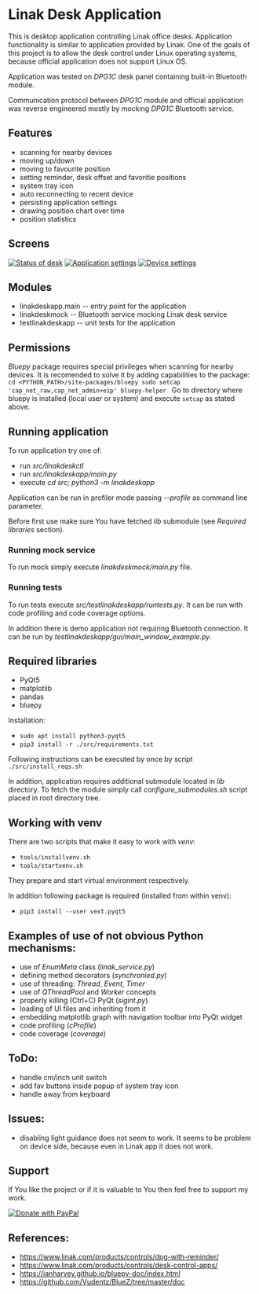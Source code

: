 # Linak Desk Application
This is desktop application controlling Linak office desks. Application functionality is 
similar to application provided by Linak. 
One of the goals of this project is to allow the desk control under Linux operating 
systems, because official application does not support Linux OS. 

Application was tested on *DPG1C* desk panel containing built-in Bluetooth module.

Communication protocol between *DPG1C* module and official application was
reverse engineered mostly by mocking *DPG1C* Bluetooth service.


## Features
- scanning for nearby devices
- moving up/down
- moving to favourite position
- setting reminder, desk offset and favoritie positions
- system tray icon
- auto reconnecting to recent device
- persisting application settings
- drawing position chart over time
- position statistics


## Screens

[![Status of desk](doc/app-screen-status-small.png "Status of desk")](doc/app-screen-status-big.png)
[![Application settings](doc/app-screen-settings-small.png "Application settings")](doc/app-screen-settings-big.png)
[![Device settings](doc/app-screen-device-small.png "Device settings")](doc/app-screen-device-big.png)


## Modules
- linakdeskapp.main -- entry point for the application
- linakdeskmock -- Bluetooth service mocking Linak desk service
- testlinakdeskapp -- unit tests for the application


## Permissions

*Bluepy* package requires special privileges when scanning for nearby devices.
It is recomended to solve it by adding capabilities to the package:
`cd <PYTHON_PATH>/site-packages/bluepy
sudo setcap 'cap_net_raw,cap_net_admin+eip' bluepy-helper
`
Go to directory where bluepy is installed (local user or system) and execute `setcap` as stated above.


## Running application

To run application try one of:
- run *src/linakdeskctl*
- run *src/linakdeskapp/main.py* 
- execute *cd src; python3 -m linakdeskapp*

Application can be run in profiler mode passing *--profile* as command line parameter. 

Before first use make sure You have fetched *lib* submodule (see _Required libraries_ section).


### Running mock service

To run mock simply execute *linakdeskmock/main.py* file.


### Running tests

To run tests execute *src/testlinakdeskapp/runtests.py*. It can be run with code profiling 
and code coverage options.

In addition there is demo application not requiring Bluetooth connection. It 
can be run by *testlinakdeskapp/gui/main_window_example.py*.


## Required libraries
- PyQt5
- matplotlib
- pandas
- bluepy

Installation:
- `sudo apt install python3-pyqt5`
- `pip3 install -r ./src/requirements.txt`

Following instructions can be executed by once by script `./src/install_reqs.sh`

In addition, application requires additional submodule located in *lib* directory.
To fetch the module simply call *configure_submodules.sh* script placed in root directory tree.


## Working with venv

There are two scripts that make it easy to work with *venv*:
- `tools/installvenv.sh`
- `tools/startvenv.sh`

They prepare and start virtual environment respectively.

In addition following package is required (installed from within venv):
- `pip3 install --user vext.pyqt5`


## Examples of use of not obvious Python mechanisms:
- use of *EnumMeta* class (*linak_service.py*)
- defining method decorators (*synchronied.py*)
- use of threading: *Thread*, *Event*, *Timer*
- use of *QThreadPool* and *Worker* concepts
- properly killing (Ctrl+C) PyQt (*sigint.py*)
- loading of UI files and inheriting from it
- embedding matplotlib graph with navigation toolbar into PyQt widget
- code profiling (*cProfile*)
- code coverage (*coverage*)


## ToDo:
- handle cm/inch unit switch
- add fav buttons inside popup of system tray icon
- handle away from keyboard


## Issues:
- disabling light guidance does not seem to work. It seems to be problem on 
device side, because even in Linak app it does not work.


## Support

If You like the project or if it is valuable to You then feel free to support my work.

[![Donate with PayPal](https://www.paypalobjects.com/en_US/i/btn/btn_donate_LG.gif "Donate with PayPal")](https://www.paypal.com/cgi-bin/webscr?cmd=_s-xclick&hosted_button_id=EZZ5S8DE3RHW4&source=url)


## References:
- https://www.linak.com/products/controls/dpg-with-reminder/
- https://www.linak.com/products/controls/desk-control-apps/
- https://ianharvey.github.io/bluepy-doc/index.html
- https://github.com/Vudentz/BlueZ/tree/master/doc


